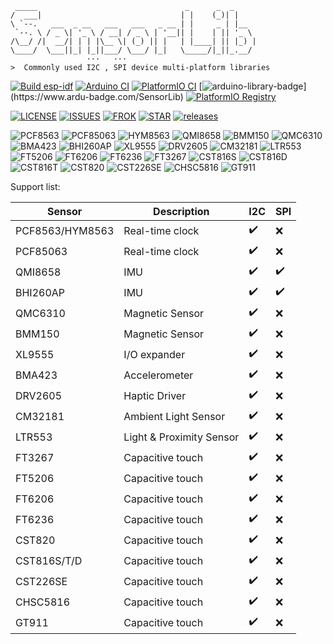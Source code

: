```
 _____                                 _      _  _
/  ___|                               | |    (_)| |
\ `--.   ___  _ __   ___   ___   _ __ | |     _ | |__
 `--. \ / _ \| '_ \ / __| / _ \ | '__|| |    | || '_ \
/\__/ /|  __/| | | |\__ \| (_) || |   | |____| || |_) |
\____/  \___||_| |_||___/ \___/ |_|   \_____/|_||_.__/
                 ···   ···
>  Commonly used I2C , SPI device multi-platform libraries

```

[![Build esp-idf](https://github.com/lewisxhe/SensorLib/actions/workflows/esp-idf.yml/badge.svg)](https://github.com/lewisxhe/SensorLib/actions/workflows/esp-idf.yml)
[![Arduino CI](https://github.com/lewisxhe/SensorLib/actions/workflows/arduino_ci.yml/badge.svg)](https://github.com/lewisxhe/SensorLib/actions/workflows/arduino_ci.yml)
[![PlatformIO CI](https://github.com/lewisxhe/SensorLib/actions/workflows/pio.yml/badge.svg)](https://github.com/lewisxhe/SensorLib/actions/workflows/pio.yml)
[![arduino-library-badge](https://www.ardu-badge.com/badge/SensorLib.svg?)](https://www.ardu-badge.com/SensorLib)
[![PlatformIO Registry](https://badges.registry.platformio.org/packages/lewisxhe/library/SensorLib.svg)](https://registry.platformio.org/libraries/lewisxhe/SensorLib)


[![LICENSE](https://img.shields.io/github/license/lewisxhe/SensorLib)](https://github.com/lewisxhe/SensorLib/blob/master/LICENSE)
[![ISSUES](https://img.shields.io/github/issues/lewisxhe/SensorsLib)](https://github.com/lewisxhe/SensorsLib/issues)
[![FROK](https://img.shields.io/github/forks/lewisxhe/SensorsLib)](https://github.com/lewisxhe/SensorsLib/graphs/contributors)
[![STAR](https://img.shields.io/github/stars/lewisxhe/SensorsLib)](https://github.com/lewisxhe/SensorsLib/stargazers)
[![releases](https://img.shields.io/github/release/lewisxhe/SensorsLib)](https://github.com/lewisxhe/SensorLib/releases)

![PCF8563](https://img.shields.io/badge/PCB8563-GREEN)
![PCF85063](https://img.shields.io/badge/PCF85063-GREEN)
![HYM8563](https://img.shields.io/badge/HYM8563-GREEN)
![QMI8658](https://img.shields.io/badge/QMI8658-blue)
![BMM150](https://img.shields.io/badge/BMM150-blue)
![QMC6310](https://img.shields.io/badge/QMC6310-blue)
![BMA423](https://img.shields.io/badge/BMA423-blue)
![BHI260AP](https://img.shields.io/badge/BHI260AP-blue)
![XL9555](https://img.shields.io/badge/XL9555-yellow)
![DRV2605](https://img.shields.io/badge/DRV2605-teal)
![CM32181](https://img.shields.io/badge/CM32181-brown)
![LTR553](https://img.shields.io/badge/LTR553-brown)
![FT5206](https://img.shields.io/badge/FT5206-red)
![FT6206](https://img.shields.io/badge/FT6206-red)
![FT6236](https://img.shields.io/badge/FT6236-red)
![FT3267](https://img.shields.io/badge/FT3267-red)
![CST816S](https://img.shields.io/badge/CST816S-red)
![CST816D](https://img.shields.io/badge/CST816D-red)
![CST816T](https://img.shields.io/badge/CST816T-red)
![CST820](https://img.shields.io/badge/CST820-red)
![CST226SE](https://img.shields.io/badge/CST226SE-red)
![CHSC5816](https://img.shields.io/badge/CHSC5816-red)
![GT911](https://img.shields.io/badge/GT911-red)

Support list:

| Sensor          | Description              | I2C | SPI |
| --------------- | ------------------------ | --- | --- |
| PCF8563/HYM8563 | Real-time clock          | ✔️   | ❌   |
| PCF85063        | Real-time clock          | ✔️   | ❌   |
| QMI8658         | IMU                      | ✔️   | ✔️   |
| BHI260AP        | IMU                      | ✔️   | ✔️   |
| QMC6310         | Magnetic Sensor          | ✔️   | ❌   |
| BMM150          | Magnetic Sensor          | ✔️   | ❌   |
| XL9555          | I/O expander             | ✔️   | ❌   |
| BMA423          | Accelerometer            | ✔️   | ❌   |
| DRV2605         | Haptic Driver            | ✔️   | ❌   |
| CM32181         | Ambient Light Sensor     | ✔️   | ❌   |
| LTR553          | Light & Proximity Sensor | ✔️   | ❌   |
| FT3267          | Capacitive touch         | ✔️   | ❌   |
| FT5206          | Capacitive touch         | ✔️   | ❌   |
| FT6206          | Capacitive touch         | ✔️   | ❌   |
| FT6236          | Capacitive touch         | ✔️   | ❌   |
| CST820          | Capacitive touch         | ✔️   | ❌   |
| CST816S/T/D     | Capacitive touch         | ✔️   | ❌   |
| CST226SE        | Capacitive touch         | ✔️   | ❌   |
| CHSC5816        | Capacitive touch         | ✔️   | ❌   |
| GT911           | Capacitive touch         | ✔️   | ❌   |
